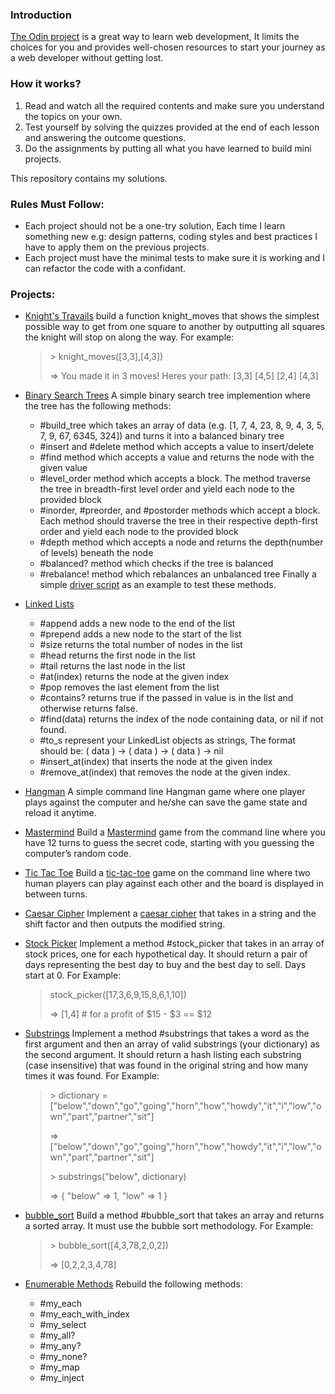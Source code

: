 ### Introduction
[The Odin project](https://www.theodinproject.com/) is a great way to learn web development, It limits the choices for you and provides well-chosen resources to start your journey as a web developer without getting lost.

### How it works?

1. Read and watch all the required contents and make sure you understand the topics on your own.
2. Test yourself by solving the quizzes provided at the end of each lesson and answering the outcome questions.
3. Do the assignments by putting all what you have learned to build mini projects.

This repository contains my solutions.
### Rules Must Follow: 
* Each project should not be a one-try solution, Each time I learn something new e.g: design patterns, coding styles and best practices I have to apply them on the previous projects.
* Each project must have the minimal tests to make sure it is working and I can refactor the code with a confidant.

### Projects:
+ [Knight's Travails](https://github.com/abachi/theodinproject/tree/master/building-projects/knights_travails)
 build a function knight_moves that shows the simplest possible way to get from one square to another by outputting all squares the knight will stop on along the way.
 For example:
     <blockquote>
      <p>> knight_moves([3,3],[4,3])</p>
      <p>  => You made it in 3 moves!  Heres your path:
            [3,3]
            [4,5]
            [2,4]
            [4,3]
      </p>
    </blockquote>
+ [Binary Search Trees](https://github.com/abachi/theodinproject/tree/master/building-projects/binary_search_trees)
A simple binary search tree implemention where the tree has the following methods:
  - #build_tree which takes an array of data (e.g. [1, 7, 4, 23, 8, 9, 4, 3, 5, 7, 9, 67, 6345, 324]) and turns it into a balanced binary tree
  - #insert and #delete method which accepts a value to insert/delete
  - #find method which accepts a value and returns the node with the given value
  - #level_order method which accepts a block. The method traverse the tree in breadth-first level order and yield each node to the provided block
  - #inorder, #preorder, and #postorder methods which accept a block. Each method should traverse the tree in their respective depth-first order and yield each node to the provided block
  - #depth method which accepts a node and returns the depth(number of levels) beneath the node
  - #balanced? method which checks if the tree is balanced
  - #rebalance! method which rebalances an unbalanced tree
  Finally a simple [driver script](https://github.com/abachi/theodinproject/blob/master/building-projects/binary_search_trees/driver.rb) as an example to test these methods.
+ [Linked Lists](https://github.com/abachi/theodinproject/tree/master/building-projects/linked-list)
  - #append adds a new node to the end of the list
  - #prepend adds a new node to the start of the list
  - #size returns the total number of nodes in the list
  - #head returns the first node in the list
  - #tail returns the last node in the list
  - #at(index) returns the node at the given index
  - #pop removes the last element from the list
  - #contains? returns true if the passed in value is in the list and otherwise returns false.
  - #find(data) returns the index of the node containing data, or nil if not found.
  - #to_s represent your LinkedList objects as strings, The format should be: ( data ) -> ( data ) -> ( data ) -> nil
  - #insert_at(index) that inserts the node at the given index
  - #remove_at(index) that removes the node at the given index.
+ [Hangman](https://github.com/abachi/theodinproject/tree/master/building-projects/hangman)
A simple command line Hangman game where one player plays against the computer and he/she can save the game state and reload it anytime.
+ [Mastermind](https://github.com/abachi/theodinproject/tree/master/building-projects/mastermind)
Build a [Mastermind](http://en.wikipedia.org/wiki/Mastermind_(board_game)) game from the command line where you have 12 turns to guess the secret code, starting with you guessing the computer’s random code.

+ [Tic Tac Toe](https://github.com/abachi/theodinproject/tree/master/building-projects/tic-tac-toe)
Build a [tic-tac-toe](http://en.wikipedia.org/wiki/Tic-tac-toe) game on the command line where two human players can play against each other and the board is displayed in between turns.

+ [Caesar Cipher](https://github.com/abachi/theodinproject/tree/master/building-projects/caesar_cipher)
Implement a [caesar cipher](https://www.youtube.com/watch?v=36xNpbosfTY) that takes in a string and the shift factor and then outputs the modified string.

+ [Stock Picker](https://github.com/abachi/theodinproject/tree/master/building-projects/stock_picker)
Implement a method #stock_picker that takes in an array of stock prices, one for each hypothetical day. It should return a pair of days representing the best day to buy and the best day to sell. Days start at 0.
For Example:
    <blockquote>
      <p>stock_picker([17,3,6,9,15,8,6,1,10])</p>
      <p>=> [1,4]  # for a profit of $15 - $3 == $12</p>
    </blockquote>
 
 + [Substrings](https://github.com/abachi/theodinproject/tree/master/building-projects/substrings)
 Implement a method #substrings that takes a word as the first argument and then an array of valid substrings (your dictionary) as the second argument. It should return a hash listing each substring (case insensitive) that was found in the original string and how many times it was found.
 For Example:
    <blockquote>
      <p> > dictionary = ["below","down","go","going","horn","how","howdy","it","i","low","own","part","partner","sit"] </p>
      <p> => ["below","down","go","going","horn","how","howdy","it","i","low","own","part","partner","sit"]</p>
      <p> > substrings("below", dictionary) </p>
      <p> => { "below" => 1, "low" => 1 }</p>
    </blockquote>
 
 + [bubble_sort](https://github.com/abachi/theodinproject/tree/master/building-projects/bubble_sort)
 Build a method #bubble_sort that takes an array and returns a sorted array. It must use the bubble sort methodology.
 For Example:
    <blockquote>
      <p> > bubble_sort([4,3,78,2,0,2]) </p>
      <p> => [0,2,2,3,4,78] </p>
    </blockquote>
  + [Enumerable Methods](https://github.com/abachi/theodinproject/tree/master/building-projects/enumerable)
  Rebuild the following methods:
    - #my_each
    - #my_each_with_index
    - #my_select
    - #my_all?
    - #my_any?
    - #my_none?
    - #my_map
    - #my_inject